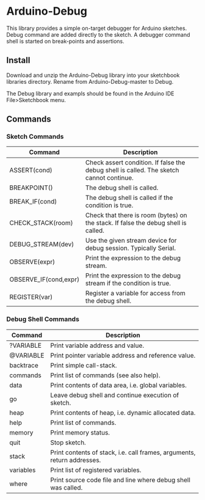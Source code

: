# Arduino-Debug

This library provides a simple on-target debugger for Arduino sketches.
Debug command are added directly to the sketch. A debugger command
shell is started on break-points and assertions.

## Install

Download and unzip the Arduino-Debug library into your sketchbook
libraries directory. Rename from Arduino-Debug-master to Debug.

The Debug library and exampls should be found in the Arduino IDE
File>Sketchbook menu.

## Commands

### Sketch Commands
Command | Description
--------|------------
ASSERT(cond) | Check assert condition. If false the debug shell is called. The sketch cannot continue.
BREAKPOINT() | The debug shell is called.
BREAK_IF(cond) | The debug shell is called if the condition is true.
CHECK_STACK(room) | Check that there is room (bytes) on the stack. If false the debug shell is called.
DEBUG_STREAM(dev) | Use the given stream device for debug session. Typically Serial.
OBSERVE(expr) | Print the expression to the debug stream.
OBSERVE_IF(cond,expr) | Print the expression to the debug stream if the condition is true.
REGISTER(var) | Register a variable for access from the debug shell.

### Debug Shell Commands
Command | Description
--------|------------
?VARIABLE | Print variable address and value.
@VARIABLE | Print pointer variable address and reference value.
backtrace | Print simple call-stack.
commands | Print list of commands (see also help).
data | Print contents of data area, i.e. global variables.
go | Leave debug shell and continue execution of sketch.
heap | Print contents of heap, i.e. dynamic allocated data.
help | Print list of commands.
memory | Print memory status.
quit | Stop sketch.
stack | Print contents of stack, i.e. call frames, arguments, return addresses.
variables | Print list of registered variables.
where | Print source code file and line where debug shell was called.



